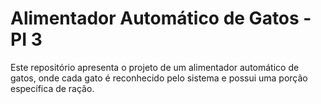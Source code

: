 # Alimentador Automático de Gatos - PI 3
Este repositório apresenta o projeto de um alimentador automático de gatos, onde cada gato é reconhecido pelo sistema e possui uma porção específica de ração.
